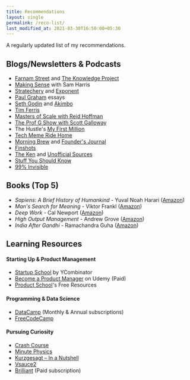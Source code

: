 ```yaml
---
title: Recommendations
layout: single
permalink: /reco-list/
last_modified_at: 2021-03-30T16:50:00+05:30
---
```

A regularly updated list of my recommendations.

## Blogs/Newsletters & Podcasts
- [Farnam Street](https://fs.blog/) and [The Knowledge Project](https://fs.blog/knowledge-project/)
- [Making Sense](https://samharris.org/podcast/) with Sam Harris
- [Stratechery](https://stratechery.com/) and [Exponent](https://exponent.fm/)
- [Paul Graham](http://paulgraham.com/) essays
- [Seth Godin](https://seths.blog/) and [Akimbo](https://www.akimbo.link/)
- [Tim Ferris](https://tim.blog/podcast/)
- [Masters of Scale with Reid Hoffman](https://mastersofscale.com/)
- [The Prof G Show with Scott Galloway](https://open.spotify.com/show/5Ob5psTjoUtIGYxKUp2QVy)
- The Hustle's [My First Million](https://thehustle.co/my-first-million-podcast/)
- [Tech Meme Ride Home](https://www.ridehome.info/show/techmeme-ride-home/)
- [Morning Brew](https://www.morningbrew.com/daily/r?kid=5f1c3348) and [Founder's Journal](https://art19.com/shows/the-founders-journal)
- [Finshots](https://finshots.in/)
- [The Ken](https://the-ken.com/join/?code=Anil-NTk5NDM=) and [Unofficial Sources](https://open.spotify.com/show/0bAeCQeb8MafkJ7KaHwUlw)
- [Stuff You Should Know](https://www.iheart.com/podcast/105-stuff-you-should-know-26940277/)
- [99% Invisible](https://99percentinvisible.org/)

## Books (Top 5)
- *Sapiens: A Brief History of Humankind* - Yuval Noah Harari ([Amazon](https://amzn.to/2PgOOTe))
- *Man's Search for Meaning* - Viktor Frankl ([Amazon](https://amzn.to/3czJ14j))
- *Deep Work* - Cal Newport ([Amazon](https://amzn.to/3cB9lL2))
- *High Output Management* - Andrew Grove ([Amazon](https://amzn.to/2PDQEgU))
- *India After Gandhi* - Ramachandra Guha ([Amazon](https://amzn.to/3m5OQth))

## Learning Resources
#### Starting Up & Product Management
- [Startup School](https://www.startupschool.org/) by YCombinator
- [Become a Product Manager](https://www.udemy.com/course/become-a-product-manager-learn-the-skills-get-a-job/) on Udemy (Paid)
- [Product School](https://productschool.com/free-product-management-resources/)'s Free Resources

#### Programming & Data Science
- [DataCamp](https://www.datacamp.com?tap_a=5644-dce66f&tap_s=1596029-2af4dc&utm_medium=affiliate&utm_source=anilgeorge) (Monthly & Annual subscriptions)
- [FreeCodeCamp](https://www.freecodecamp.org/)

#### Pursuing Curiosity
- [Crash Course](https://www.youtube.com/user/crashcourse)
- [Minute Physics](https://www.youtube.com/user/minutephysics/)
- [Kurzgesagt – In a Nutshell](https://www.youtube.com/c/inanutshell/)
- [Vsauce2](https://www.youtube.com/user/Vsauce2/)
- [Brilliant](https://brilliant.org/) (Paid subscription)
